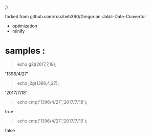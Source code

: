 

;)

forked from github.com/roozbeh360/Gregorian-Jalali-Date-Convertor

* optimization
* minify

# samples :

> echo g2j(2017,7,18);

'1396/4/27'

> echo j2g(1396,4,27);

'2017/7/18'

> echo cmp('1396/4/27','2017/7/18');

true

> echo cmp('1396/4/27','2017/7/19');

false


